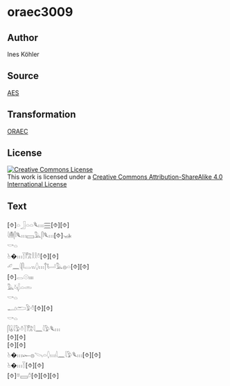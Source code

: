 # oraec3009

## Author

Ines Köhler

## Source

[AES](https://github.com/simondschweitzer/aes)

## Transformation

[ORAEC](https://oraec.github.io/)

## License

<a rel="license" href="http://creativecommons.org/licenses/by-sa/4.0/"><img alt="Creative Commons License" style="border-width:0" src="https://i.creativecommons.org/l/by-sa/4.0/88x31.png" /></a><br />This work is licensed under a <a rel="license" href="http://creativecommons.org/licenses/by-sa/4.0/">Creative Commons Attribution-ShareAlike 4.0 International License</a>

## Text

[⯑]𓏏𓃀𓏏𓏏𓆰𓏥𓈗[⯑][⯑]<br>
𓇋𓄟𓋴𓆰𓏥𓈙𓅓𓋴𓆰𓏥[⯑]𓊛<br>
𓎡𓏏<br>
𓊸�𓏥𓇅𓀗𓎛𓎛𓏊[⯑][⯑]<br>
𓄔𓈖𓇋𓋴𓂋𓏭𓆭𓏥𓐩𓂡𓅓𓐍𓏏[⯑][⯑]<br>
[⯑]𓂋𓇳𓏤𓏤𓏤𓏤<br>
𓅓𓍱𓏤𓆄𓏏𓏛<br>
𓎡𓏏<br>
𓂝𓂧𓅱𓏊[⯑][⯑]<br>
𓎡𓏏<br>
𓋴𓏇𓇋𓅱𓏊𓇅𓀗𓇋𓈖𓇋𓅱𓆰𓏥<br>
[⯑][⯑]<br>
[⯑][⯑]<br>
𓊸�𓏥𓆱𓐍𓌪𓏏𓆭𓏥𓇋𓈖𓇋𓅱𓆰𓏥[⯑][⯑]<br>
𓊸�𓏥𓇅[⯑][⯑]<br>
[⯑]𓎼𓈙𓏊[⯑][⯑][⯑]<br>
